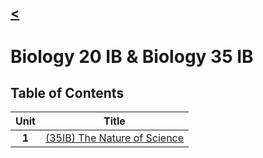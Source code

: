 ## [<](../)

# Biology 20 IB & Biology 35 IB

## Table of Contents  

| Unit | Title |
| :---: | :---: |
| **1** | [(35IB) The Nature of Science](./unit1.html) | 

